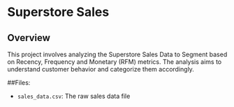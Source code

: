 # Superstore Sales

## Overview
This project involves analyzing the Superstore Sales Data to Segment based on Recency, Frequency and Monetary (RFM) metrics. The analysis aims to understand customer behavior and categorize them accordingly.

##Files:
- `sales_data.csv`: The raw sales data file 

